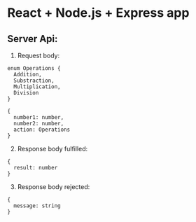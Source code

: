 # React + Node.js + Express app

## Server Api:

1) Request body:
```
enum Operations {
  Addition,
  Substraction,
  Multiplication,
  Division
}

{
  number1: number,
  number2: number,
  action: Operations
}
```

2) Response body fulfilled:
```
{
  result: number
}
```

3) Response body rejected:
```
{
  message: string
}
```
